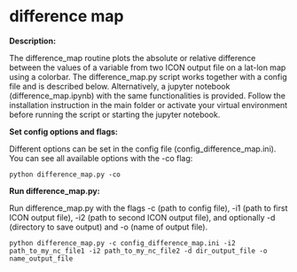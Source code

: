 # difference map
**Description:**

The difference_map routine plots the absolute or relative difference between the values of a variable from two ICON output file on a lat-lon map using a colorbar. The difference_map.py script works together with a config file and is described below. Alternatively, a jupyter notebook (difference_map.ipynb) with the same functionalities is provided. Follow the installation instruction in the main folder or activate your virtual environment before running the script or starting the jupyter notebook.

**Set config options and flags:**

Different options can be set in the config file (config_difference_map.ini). You can see all available options with the -co flag:

    python difference_map.py -co

**Run difference_map.py:**

Run difference_map.py with the flags -c (path to config file), -i1 (path to first ICON output file), -i2 (path to second ICON output file),
and optionally -d (directory to save output) and -o (name of output file).

    python difference_map.py -c config_difference_map.ini -i2 path_to_my_nc_file1 -i2 path_to_my_nc_file2 -d dir_output_file -o name_output_file
